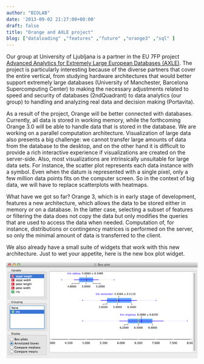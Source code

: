 ```yaml
---
author: "BIOLAB"
date: '2013-09-02 21:27:00+00:00'
draft: false
title: "Orange and AXLE project"
blog: ["dataloading" ,"features" ,"future" ,"orange3" ,"sql" ]
---
```


Our group at University of Ljubljana is a partner in the EU 7FP project [Advanced Analytics for Extremely Large European Databases (AXLE)](http://axleproject.eu/). The project is particularly interesting because of the diverse partners that cover the entire vertical, from studying hardware architectures that would better support extremely large databases (University of Manchester, Barcelona Supercomputing Center) to making the necessary adjustments related to speed and security of databases (2ndQuadrant) to data analytics (our group) to handling and analyzing real data and decision making (Portavita).

As a result of the project, Orange will be better connected with databases. Currently, all data is stored in working memory, while the forthcoming Orange 3.0 will be able to handle data that is stored in the database. We are working on a parallel computation architecture. Visualization of large data also presents a big challenge: we cannot transfer large amounts of data from the database to the desktop, and on the other hand it is difficult to provide a rich interactive experience if visualizations are created on the server-side. Also, most visualizations are intrinsically unsuitable for large data sets. For instance, the scatter plot represents each data instance with a symbol. Even when the datum is represented with a single pixel, only a few million data points fits on the computer screen. So in the context of big data, we will have to replace scatterplots with heatmaps.

What have we got so far? Orange 3, which is in early stage of development, features a new architecture, which allows the data to be stored either in memory or on a database. In the latter case, selecting a subset of features or filtering the data does not copy the data but only modifies the queries that are used to access the data when needed. Computation of, for instance, distributions or contingency matrices is performed on the server, so only the minimal amount of data is transferred to the client.

We also already have a small suite of widgets that work with this new architecture. Just to wet your appetite, here is the new box plot widget.

![](boxplot-orange30.png__620x311_q95_crop_upscale.png)

